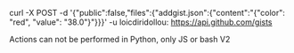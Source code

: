 

curl -X POST -d '{"public":false,"files":{"addgist.json":{"content":"{\"color\": \"red\", \"value\": \"38.0\"}"}}}' -u loicdiridollou: https://api.github.com/gists


Actions can not be performed in Python, only JS or bash
 V2
